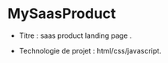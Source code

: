 # MySaasProduct
- Titre :
saas product landing page .



- Technologie de projet :
html/css/javascript.



